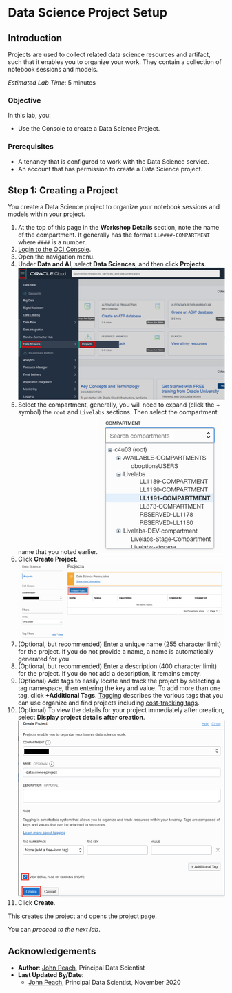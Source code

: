 # Data Science Project Setup

## Introduction

Projects are used to collect related data science resources and artifact, such that it enables you to organize your work. They contain a collection of notebook sessions and models.

*Estimated Lab Time*: 5 minutes

### Objective
In this lab, you:
* Use the Console to create a Data Science Project.

### Prerequisites

* A tenancy that is configured to work with the Data Science service.
* An account that has permission to create a Data Science project.

## **Step 1:** Creating a Project

You create a Data Science project to organize your notebook sessions and models within your project.

1. At the top of this page in the **Workshop Details** section, note the name of the compartment. It generally has the format ``LL####-COMPARTMENT`` where ``####`` is a number.
1. [Login to the OCI Console](https://www.oracle.com/cloud/sign-in.html).
1. Open the navigation menu.
1. Under **Data and AI**, select **Data Sciences**, and then click **Projects**.
    ![](../speed-up-ds-with-the-ads-sdk/images/select-projects.png)
1. Select the compartment, generally, you will need to expand (click the + symbol) the ``root`` and ``Livelabs`` sections. Then select the compartment name that you noted earlier.
    ![](../speed-up-ds-with-the-ads-sdk/images/compartment-green-button.png)
1. Click **Create Project**.
    ![](../speed-up-ds-with-the-ads-sdk/images/create-project.png)
1. (Optional, but recommended) Enter a unique name (255 character limit) for the project. If you do not provide a name, a name is automatically generated for you.
1. (Optional, but recommended) Enter a description (400 character limit) for the project. If you do not add a description, it remains empty.
1. (Optional) Add tags to easily locate and track the project by selecting a tag namespace, then entering the key and value. To add more than one tag, click **+Additional Tags**. [Tagging](https://docs.cloud.oracle.com/iaas/Content/Tagging/Concepts/taggingoverview.htm) describes the various tags that you can use organize and find projects including [cost-tracking tags](https://docs.cloud.oracle.com/iaas/Content/Tagging/Tasks/usingcosttrackingtags.htm).
1. (Optional) To view the details for your project immediately after creation, select **Display project details after creation**.
    ![](../speed-up-ds-with-the-ads-sdk/images/create-project2.png)
1. Click **Create**.

This creates the project and opens the project page.

You can *proceed to the next lab*.

## Acknowledgements

* **Author**: [John Peach](https://www.linkedin.com/in/jpeach/), Principal Data Scientist
* **Last Updated By/Date**:
    * [John Peach](https://www.linkedin.com/in/jpeach/), Principal Data Scientist, November 2020


